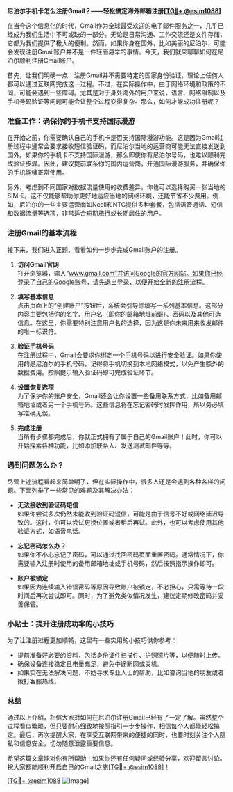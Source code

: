 **尼泊尔手机卡怎么注册Gmail？——轻松搞定海外邮箱注册[[TG💪+ @esim1088](https://t.me/s/esim1088)]**

在当今这个信息化的时代，Gmail作为全球最受欢迎的电子邮件服务之一，几乎已经成为我们生活中不可或缺的一部分。无论是日常沟通、工作交流还是文件存储，它都为我们提供了极大的便利。然而，如果你身在国外，比如美丽的尼泊尔，可能会发现注册Gmail账户并不是一件轻而易举的事情。今天，我们就来聊聊如何在尼泊尔顺利注册Gmail账户。

首先，让我们明确一点：注册Gmail并不需要特定的国家身份验证，理论上任何人都可以通过互联网完成这一过程。不过，在实际操作中，由于网络环境和政策的不同，可能会遇到一些障碍。尤其是对于身处海外的用户来说，语言、网络限制以及手机号码验证等问题可能会让整个过程变得复杂。那么，如何才能成功注册呢？

### 准备工作：确保你的手机卡支持国际漫游

在开始之前，你需要确认自己的手机卡是否支持国际漫游功能。这是因为Gmail注册过程中通常会要求接收短信验证码，而尼泊尔当地的运营商可能无法直接发送到国外。如果你的手机卡不支持国际漫游，那么即使你有尼泊尔号码，也难以顺利完成验证步骤。因此，建议提前联系你的国内运营商，开通国际漫游服务，并确保你的手机能够正常使用。

另外，考虑到不同国家对数据流量使用的收费差异，你也可以选择购买一张当地的SIM卡。这不仅能够帮助你更好地适应当地的网络环境，还能节省不少费用。例如，尼泊尔的一些主要运营商如Ncell和NTC提供多种套餐，包括语音通话、短信和数据流量等选项，非常适合短期旅行或长期居住的用户。

### 注册Gmail的基本流程

接下来，我们进入正题，看看如何一步步完成Gmail账户的注册。

1. **访问Gmail官网**  
   打开浏览器，输入“www.gmail.com”并访问Google的官方网站。如果你已经登录了自己的Google账号，请先退出登录，以便开始全新的注册流程。

2. **填写基本信息**  
   点击页面上的“创建账户”按钮后，系统会引导你填写一系列基本信息。这部分内容主要包括你的名字、用户名（即你的邮箱地址前缀）、密码以及其他可选信息。在这里，你需要特别注意用户名的选择，因为这是你未来用来收发邮件的唯一标识符。

3. **验证手机号码**  
   在注册过程中，Gmail会要求你绑定一个手机号码以进行安全验证。如果你使用的是尼泊尔的手机号码，记得将手机切换到本地网络模式，以免产生额外的数据费用。按照提示输入验证码即可完成验证环节。

4. **设置恢复选项**  
   为了保护你的账户安全，Gmail还会让你设置一些备用联系方式，比如备用邮箱地址或者另一个手机号码。这些信息将在忘记密码时发挥作用，所以务必填写准确无误。

5. **完成注册**  
   当所有步骤都完成后，你就正式拥有了属于自己的Gmail账户！此时，你可以开始探索各种功能，比如添加联系人、发送测试邮件等等。

### 遇到问题怎么办？

尽管上述流程看起来简单明了，但在实际操作中，很多人还是会遇到各种各样的问题。下面列举了一些常见的难题及其解决办法：

- **无法接收到验证码短信**  
  如果你尝试多次仍然未能收到验证码短信，可能是由于信号不好或网络延迟导致的。这时，你可以尝试更换位置或者稍后再试。此外，也可以考虑使用其他验证方式，如语音电话。

- **忘记密码怎么办？**  
  如果你不小心忘记了密码，可以通过找回密码页面重置密码。通常情况下，你需要输入注册时使用的备用邮箱地址或手机号码，然后按照指示操作即可。

- **账户被锁定**  
  如果因为连续输入错误密码等原因导致账户被锁定，不必担心，只需等待一段时间后再次尝试即可。同时，为了避免类似情况发生，建议定期修改密码并妥善保管。

### 小贴士：提升注册成功率的小技巧

为了让注册过程更加顺畅，这里有一些实用的小技巧供你参考：

- 提前准备好必要的资料，包括身份证件扫描件、护照照片等，以便随时上传。
- 确保设备连接稳定且电量充足，避免中途断网或关机。
- 如果实在无法解决问题，不妨寻求专业人士的帮助，比如咨询当地的朋友或者拨打客服热线。

### 总结

通过以上介绍，相信大家对如何在尼泊尔注册Gmail已经有了一定了解。虽然整个过程看似繁琐，但只要耐心细致地按照指引一步步操作，相信每个人都能轻松搞定。最后，再次提醒大家，在享受互联网带来的便捷的同时，也要时刻关注个人隐私和信息安全，切勿随意泄露重要信息。

希望这篇文章能对你有所帮助！如果你还有任何疑问或经验分享，欢迎留言讨论。祝大家都能顺利开启自己的Gmail之旅[[TG💪+ @esim1088](https://t.me/s/esim1088)]！

[[TG💪+ @esim1088](https://t.me/s/esim1088) ![Image](https://i.postimg.cc/4NQfJmqS/Snipaste-2025-05-13-00-14-12.png)]